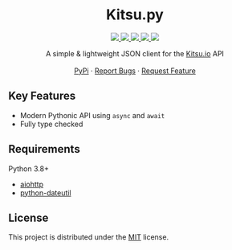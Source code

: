 <div align="center">
  <h1>Kitsu.py</h1>
  <a href="https://github.com/MrArkon/kitsu.py/graphs/contributors">
    <img src="https://img.shields.io/github/contributors/MrArkon/kitsu.py.svg?style=for-the-badge" />
  </a>
  <a href="https://github.com/MrArkon/kitsu.py/network/members">
    <img src="https://img.shields.io/github/forks/MrArkon/kitsu.py.svg?style=for-the-badge" />
  </a>
  <a href="https://github.com/MrArkon/kitsu.py/stargazers">
    <img src="https://img.shields.io/github/stars/MrArkon/kitsu.py.svg?style=for-the-badge" />
  </a>
  <a href="https://github.com/MrArkon/kitsu.py/issues">
    <img src="https://img.shields.io/github/issues/MrArkon/kitsu.py.svg?style=for-the-badge" />
  </a>
  <a href="https://github.com/MrArkon/kitsu.py/blob/master/LICENSE.txt">
    <img src="https://img.shields.io/github/license/MrArkon/kitsu.py.svg?style=for-the-badge" />
  </a>
  </div>
  <p align="center">
    A simple & lightweight JSON client for the <a href="https://kitsu.io/">Kitsu.io</a> API
    <br />
    <br />
    <a href="https://pypi.org/project/kitsu.py/">PyPi</a>
    ·
    <a href="https://github.com/MrArkon/kitsu.py/issues">Report Bugs</a>
    ·
    <a href="https://github.com/MrArkon/kitsu.py/issues">Request Feature</a>
  </p>
</p>

## Key Features
* Modern Pythonic API using `async` and `await`
* Fully type checked

## Requirements

Python 3.8+
* [aiohttp](https://pypi.org/project/aiohttp/)
* [python-dateutil](https://pypi.org/project/aiohttp/)

## License

This project is distributed under the [MIT](https://github.com/MrArkon/kitsu.py/blob/master/LICENSE.txt) license.
